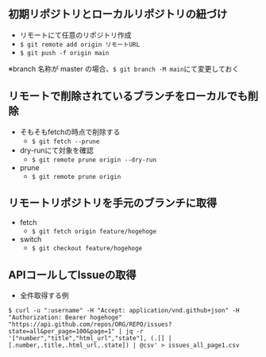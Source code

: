 ## 初期リポジトリとローカルリポジトリの紐づけ

- リモートにて任意のリポジトリ作成
- `$ git remote add origin リモートURL`
- `$ git push -f origin main`

※branch 名称が master の場合、`$ git branch -M main`にて変更しておく

## リモートで削除されているブランチをローカルでも削除

- そもそもfetchの時点で削除する
  - `$ git fetch --prune`
- dry-runにて対象を確認
  - `$ git remote prune origin --dry-run`
- prune
  - `$ git remote prune origin`

## リモートリポジトリを手元のブランチに取得

- fetch
  - `$ git fetch origin feature/hogehoge`
- switch
  - `$ git checkout feature/hogehoge`

## APIコールしてIssueの取得
- 全件取得する例

`$ curl -u ":username" -H "Accept: application/vnd.github+json" -H "Authorization: Bearer hogehoge" "https://api.github.com/repos/ORG/REPO/issues?state=all&per_page=100&page=1" | jq -r '["number","title","html_url","state"], (.[] | [.number,.title,.html_url,.state]) | @csv' > issues_all_page1.csv`


